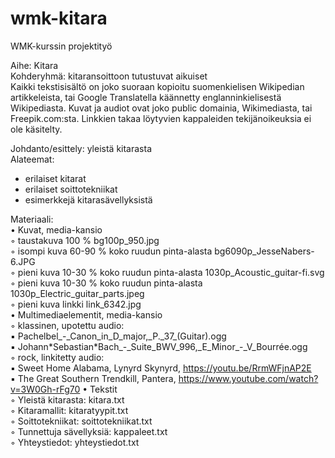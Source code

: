 # wmk-kitara

WMK-kurssin projektityö

Aihe: Kitara  
Kohderyhmä: kitaransoittoon tutustuvat aikuiset  
Kaikki tekstisisältö on joko suoraan kopioitu suomenkielisen Wikipedian artikkeleista, tai Google Translatella käännetty englanninkielisestä Wikipediasta. Kuvat ja audiot ovat joko public domainia, Wikimediasta, tai Freepik.com:sta. Linkkien takaa löytyvien kappaleiden tekijänoikeuksia ei ole käsitelty.

Johdanto/esittely: yleistä kitarasta  
Alateemat:

- erilaiset kitarat
- erilaiset soittotekniikat
- esimerkkejä kitarasävellyksistä

Materiaali:  
• Kuvat, media-kansio  
◦ taustakuva 100 % bg100p_950.jpg  
◦ isompi kuva 60-90 % koko ruudun pinta-alasta bg6090p_JesseNabers-6.JPG  
◦ pieni kuva 10-30 % koko ruudun pinta-alasta 1030p_Acoustic_guitar-fi.svg  
◦ pieni kuva 10-30 % koko ruudun pinta-alasta 1030p_Electric_guitar_parts.jpeg  
◦ pieni kuva linkki link_6342.jpg  
• Multimediaelementit, media-kansio  
◦ klassinen, upotettu audio:  
▪ Pachelbel\_-_Canon_in_D_major,\_P.\_37\_(Guitar).ogg  
▪ Johann\*Sebastian\*Bach\_-_Suite_BWV_996,\_E_Minor\_-_V_Bourrée.ogg  
◦ rock, linkitetty audio:  
▪ Sweet Home Alabama, Lynyrd Skynyrd, https://youtu.be/RrmWFjnAP2E  
▪ The Great Southern Trendkill, Pantera, https://www.youtube.com/watch?v=3W0Gh-rFg70
• Tekstit  
◦ Yleistä kitarasta: kitara.txt  
◦ Kitaramallit: kitaratyypit.txt  
◦ Soittotekniikat: soittotekniikat.txt  
◦ Tunnettuja sävellyksiä: kappaleet.txt  
◦ Yhteystiedot: yhteystiedot.txt
